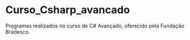 # Curso_Csharp_avancado
Programas realizados no curso de C# Avançado, oferecido pela Fundação Bradesco.
